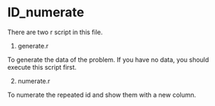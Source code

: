 # ID_numerate

There are two r script in this file.

1. generate.r


To generate the data of the problem. If you have no data, you should execute this script first.


2. numerate.r


To numerate the repeated id and show them with a new column.